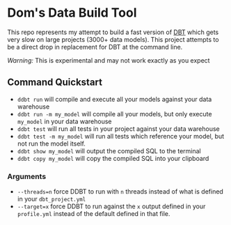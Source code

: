 # Dom's Data Build Tool

This repo represents my attempt to build a fast version of [DBT](https://www.getdbt.com/) which gets very slow on large 
projects (3000+ data models). This project attempts to be a direct drop in replacement for DBT at the command line.

*Warning:* This is experimental and may not work exactly as you expect

## Command Quickstart

- `ddbt run` will compile and execute all your models against your data warehouse
- `ddbt run -m my_model` will compile all your models, but only execute `my_model` in your data warehouse
- `ddbt test` will run all tests in your project against your data warehouse
- `ddbt test -m my_model` will run all tests which reference your model, but not run the model itself.
- `ddbt show my_model` will output the compiled SQL to the terminal
- `ddbt copy my_model` will copy the compiled SQL into your clipboard

### Arguments
- `--threads=n` force DDBT to run with `n`  threads instead of what is defined in your `dbt_project.yml`
- `--target=x`  force DDBT to run against the `x` output defined in your `profile.yml` instead of the default defined in that file.  